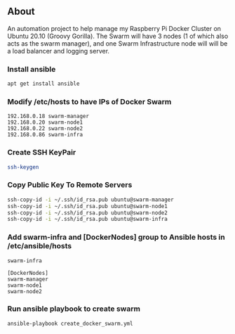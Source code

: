 ## About

An automation project to help manage my Raspberry Pi Docker Cluster on Ubuntu 20.10 (Groovy Gorilla). The Swarm will have 3 nodes (1 of which also acts as the swarm manager), and one Swarm Infrastructure node will will be a load balancer and logging server.

### Install ansible
``` bash
apt get install ansible
```

### Modify /etc/hosts to have IPs of Docker Swarm
``` text
192.168.0.18 swarm-manager
192.168.0.20 swarm-node1
192.168.0.22 swarm-node2
192.168.0.86 swarm-infra
```

### Create SSH KeyPair
``` bash
ssh-keygen
```

### Copy Public Key To Remote Servers
``` bash
ssh-copy-id -i ~/.ssh/id_rsa.pub ubuntu@swarm-manager
ssh-copy-id -i ~/.ssh/id_rsa.pub ubuntu@swarm-node1
ssh-copy-id -i ~/.ssh/id_rsa.pub ubuntu@swarm-node2
ssh-copy-id -i ~/.ssh/id_rsa.pub ubuntu@swarm-infra
```

### Add swarm-infra and [DockerNodes] group to Ansible hosts in /etc/ansible/hosts

``` text
swarm-infra

[DockerNodes]
swarm-manager
swarm-node1
swarm-node2
```


### Run ansible playbook to create swarm
``` bash
ansible-playbook create_docker_swarm.yml
```
